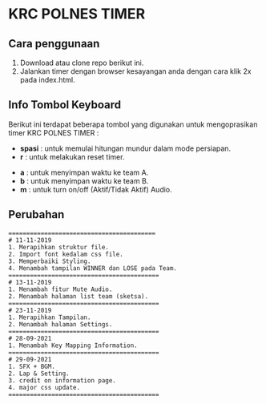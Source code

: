 # KRC POLNES TIMER

## Cara penggunaan
1. Download atau clone repo berikut ini.
2. Jalankan timer dengan browser kesayangan anda dengan cara klik 2x pada index.html.

## Info Tombol Keyboard
Berikut ini terdapat beberapa tombol yang digunakan untuk mengoprasikan timer KRC POLNES TIMER : 
    
* **spasi** : untuk memulai hitungan mundur dalam mode persiapan.
* **r** : untuk melakukan reset timer.
<!-- * **1** : untuk melakukan reset1. -->
<!-- * **2** : untuk melakukan reset2. -->
<!-- * **q** : untuk pause. -->
<!-- * **w** : untuk resume. -->
* **a** : untuk menyimpan waktu ke team A.
* **b** : untuk menyimpan waktu ke team B.
* **m** : untuk turn on/off (Aktif/Tidak Aktif) Audio.

## Perubahan

    =========================================
    # 11-11-2019
    1. Merapihkan struktur file.
    2. Import font kedalam css file.
    3. Memperbaiki Styling.
    4. Menambah tampilan WINNER dan LOSE pada Team.
    ==========================================
    # 13-11-2019
    1. Menambah fitur Mute Audio.
    2. Menambah halaman list team (sketsa).
    ==========================================
    # 23-11-2019
    1. Merapihkan Tampilan.
    2. Menambah halaman Settings.
	==========================================
    # 28-09-2021
    1. Menambah Key Mapping Information.
	==========================================
	# 29-09-2021
    1. SFX + BGM.
    2. Lap & Setting.
    3. credit on information page.
	4. major css update.
	==========================================
